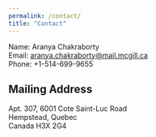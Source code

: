 ```yaml
---
permalink: /contact/
title: "Contact"
---
```


Name: Aranya Chakraborty   
Email: aranya.chakraborty@mail.mcgill.ca   
Phone: +1-514-699-9655   

  
## Mailing Address  
Apt. 307, 6001 Cote Saint-Luc Road   
Hempstead, Quebec   
Canada H3X 2G4   

